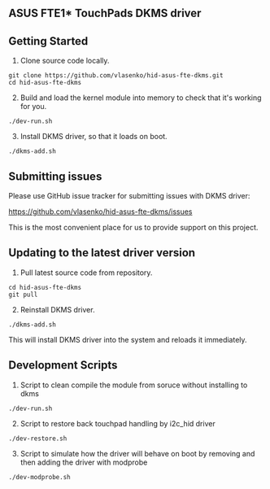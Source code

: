 ## ASUS FTE1* TouchPads DKMS driver

## Getting Started

1. Clone source code locally.

  ```
  git clone https://github.com/vlasenko/hid-asus-fte-dkms.git
  cd hid-asus-fte-dkms
  ```

2. Build and load the kernel module into memory to check
   that it's working for you.
  ```
  ./dev-run.sh
  ```

3. Install DKMS driver, so that it loads on boot.

  ```
  ./dkms-add.sh
  ```

## Submitting issues

Please use GitHub issue tracker for submitting issues with DKMS driver:

https://github.com/vlasenko/hid-asus-fte-dkms/issues

This is the most convenient place for us to provide support on this project.

## Updating to the latest driver version

1. Pull latest source code from repository.
  ```
  cd hid-asus-fte-dkms
  git pull
  ```

2. Reinstall DKMS driver.

  ```
  ./dkms-add.sh
  ```

This will install DKMS driver into the system and reloads it immediately.

## Development Scripts

1. Script to clean compile the module from soruce without installing to dkms
  ```
  ./dev-run.sh
  ```
2. Script to restore back touchpad handling by i2c_hid driver
  ```
  ./dev-restore.sh
  ```
3. Script to simulate how the driver will behave on boot by removing and then adding the driver with modprobe
  ```
  ./dev-modprobe.sh
  ```
